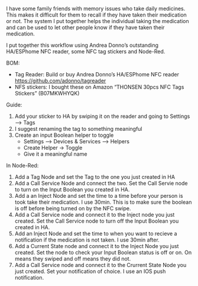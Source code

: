 I have some family friends with memory issues who take daily medicines. This makes it difficult for them to recall if they have taken their medication or not. The system I put together helps the individual taking the medication and can be used to let other people know if they have taken their medication.

I put together this workflow using Andrea Donno’s outstanding HA/ESPhome NFC reader, some NFC tag stickers and Node-Red. 

BOM:
 
-	Tag Reader: Build or buy Andrea Donno’s HA/ESPhome NFC reader https://github.com/adonno/tagreader
-	NFS stickers: I bought these on Amazon “THONSEN 30pcs NFC Tags Stickers” (B07MKWHYQK)


Guide:
1) Add your sticker to HA by swiping it on the reader and going to Settings –> Tags
2) I suggest renaming the tag to something meaningful
3) Create an input Boolean helper to toggle
   - Settings –> Devices & Services –> Helpers
   - Create Helper -> Toggle
   - Give it a meaningful name

In Node-Red:

1) Add a Tag Node and set the Tag to the one you just created in HA
2) Add a Call Service Node and connect the two. Set the Call Servie node to turn on the Input Boolean you created in HA.
3) Add a an Inject Node and set the time to a time before your person is took take their medication. I use 30min. This is to make sure the boolean is off before being turned on by the NFC swipe.
4) Add a Call Service node and connect it to the Inject node you just created. Set the Call Service node to turn off the Input Boolean you created in HA.
5) Add an Inject Node and set the time to when you want to recieve a notification if the medication is not taken. I use 30min after.
6) Add a Current State node and connect it to the Inject Node you just created. Set the node to check your Input Boolean status is off or on. On means they swiped and off means they did not.
7) Add a Call Service node and connect it to the Crurrent State Node you just created. Set your notification of choice. I use an IOS push notification.
